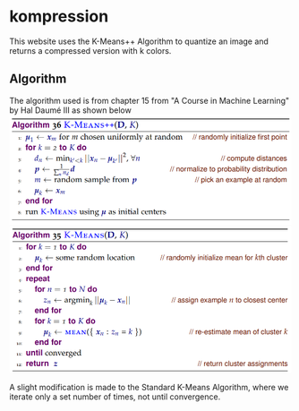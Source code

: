 # kompression

This website uses the K-Means++ Algorithm to quantize an image and returns a compressed version with k colors.

## Algorithm

The algorithm used is from chapter 15 from "A Course in Machine Learning" by Hal Daumé III as shown below
![K-Means++ Algorithm](images/kmeans++.png)
![Standard K-Means Algorithm](images/k-means.png)

A slight modification is made to the Standard K-Means Algorithm, where we iterate only a set number of times, not until convergence.
